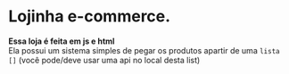 # Lojinha e-commerce.
  
**Essa loja é feita em js e html**  
Ela possui um sistema simples de pegar os produtos apartir de uma `lista []` (você pode/deve usar uma api no local desta list)

